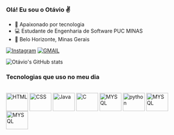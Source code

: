 ### Olá! Eu sou o Otávio ✌️
- 🔭 Apaixonado por tecnologia
- 💻 Estudante de Engenharia de Software PUC MINAS
- 🚩 Belo Horizonte, Minas Gerais


[![Instagram](https://img.shields.io/badge/Instagram-E4405F?style=for-the-badge&logo=instagram&logoColor=white)](https://www.instagram.com/_otaviomendes_/)
[![GMAIL](https://img.shields.io/badge/Gmail-D14836?style=for-the-badge&logo=gmail&logoColor=white)](mailto:otaviojulio.mendes@gmail.com)


![Otávio's GitHub stats](https://github-readme-stats.vercel.app/api?username=OtavioMendes12&show_icons=true&theme=radical)

### Tecnologias que uso no meu dia

<div style="display: inline_block"><br/>
  <img align="center" alt="HTML" height="50" width="60" src="https://cdn.jsdelivr.net/gh/devicons/devicon/icons/html5/html5-original-wordmark.svg" />
  <img align="center" alt="CSS" height="50" width="60" src="https://cdn.jsdelivr.net/gh/devicons/devicon/icons/css3/css3-original-wordmark.svg" />
  <img align="center" alt="Java" height="50" width="60" src="https://cdn.jsdelivr.net/gh/devicons/devicon/icons/java/java-original-wordmark.svg" />
  <img align="center" alt="C" height="50" width="60" src="https://cdn.jsdelivr.net/gh/devicons/devicon/icons/c/c-original.svg" />
  <img align="center" alt="MYSQL" height="50" width="60" src="https://cdn.jsdelivr.net/gh/devicons/devicon/icons/mysql/mysql-original-wordmark.svg" />
   <img align="center" alt="python"height="50" width="60" src="https://cdn.jsdelivr.net/gh/devicons/devicon/icons/python/python-original.svg"  />  
     <img align="center" alt="MYSQL" height="50" width="60" src="https://cdn.jsdelivr.net/gh/devicons/devicon/icons/bootstrap/bootstrap-plain-wordmark.svg" />    
     <img align="center" alt="MYSQL" height="50" width="60" src="https://cdn.jsdelivr.net/gh/devicons/devicon/icons/javascript/javascript-original.svg" />
          
  </div>
  
  
